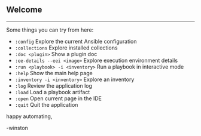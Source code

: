 ## Welcome
---------------------------------------------------------------------------------------------------

Some things you can try from here:
- `:config`                                               Explore the current Ansible configuration
- `:collections`                                          Explore installed collections
- `:doc <plugin>`                                         Show a plugin doc
- `:ee-details --eei <image>`                             Explore execution environment details
- `:run <playbook> -i <inventory>`                        Run a playbook in interactive mode
- `:help`                                                 Show the main help page
- `:inventory -i <inventory>`                             Explore an inventory
- `:log`                                                  Review the application log
- `:load`                                                 Load a playbook artifact
- `:open`                                                 Open current page in the IDE
- `:quit`                                                 Quit the application

happy automating,

-winston

